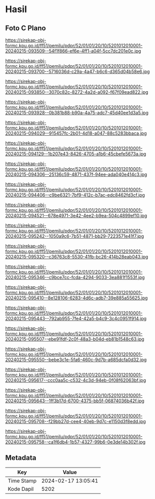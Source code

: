# Hasil

## Foto C Plano

https://sirekap-obj-formc.kpu.go.id/ff51/pemilu/pdpr/52/01/01/20/10/5201012010001-20240215-093509--54f1f866-ef6e-4ff1-a04f-5cc7dc201e0c.jpg

https://sirekap-obj-formc.kpu.go.id/ff51/pemilu/pdpr/52/01/01/20/10/5201012010001-20240215-093700--5716036d-c29a-4a47-b6c6-d365d04b58e6.jpg

https://sirekap-obj-formc.kpu.go.id/ff51/pemilu/pdpr/52/01/01/20/10/5201012010001-20240215-093850--3070c82c-8272-4a2d-a092-f67f09ead822.jpg

https://sirekap-obj-formc.kpu.go.id/ff51/pemilu/pdpr/52/01/01/20/10/5201012010001-20240215-093928--0b381b88-b90a-4a75-adc7-45d40ee1d3a5.jpg

https://sirekap-obj-formc.kpu.go.id/ff51/pemilu/pdpr/52/01/01/20/10/5201012010001-20240215-094029--915457fc-2b01-4d18-a047-88c5283bbaca.jpg

https://sirekap-obj-formc.kpu.go.id/ff51/pemilu/pdpr/52/01/01/20/10/5201012010001-20240215-094129--1b207e43-8426-4705-a1b6-45cbefe5673a.jpg

https://sirekap-obj-formc.kpu.go.id/ff51/pemilu/pdpr/52/01/01/20/10/5201012010001-20240215-094306--25136c59-4871-437f-94ee-ada040e414c3.jpg

https://sirekap-obj-formc.kpu.go.id/ff51/pemilu/pdpr/52/01/01/20/10/5201012010001-20240215-094406--c9be6321-7bf9-412c-b7ac-edc8462fd3cf.jpg

https://sirekap-obj-formc.kpu.go.id/ff51/pemilu/pdpr/52/01/01/20/10/5201012010001-20240215-094521--678e4971-3e42-4ee2-b9ea-504c4899ef10.jpg

https://sirekap-obj-formc.kpu.go.id/ff51/pemilu/pdpr/52/01/01/20/10/5201012010001-20240215-095242--1050a9c6-7b51-4871-bb29-7223571e41f7.jpg

https://sirekap-obj-formc.kpu.go.id/ff51/pemilu/pdpr/52/01/01/20/10/5201012010001-20240215-095320--c36763c8-5530-41fb-bc26-414b28eab043.jpg

https://sirekap-obj-formc.kpu.go.id/ff51/pemilu/pdpr/52/01/01/20/10/5201012010001-20240215-095346--c9bce7cc-fcda-4294-9033-3ea881f1553f.jpg

https://sirekap-obj-formc.kpu.go.id/ff51/pemilu/pdpr/52/01/01/20/10/5201012010001-20240215-095410--8e128106-6283-4d6c-adb7-39e885a55625.jpg

https://sirekap-obj-formc.kpu.go.id/ff51/pemilu/pdpr/52/01/01/20/10/5201012010001-20240215-095443--792ab955-7fe4-42a5-b4c9-3c4c0951f914.jpg

https://sirekap-obj-formc.kpu.go.id/ff51/pemilu/pdpr/52/01/01/20/10/5201012010001-20240215-095507--ebe91fdf-2c0f-48a3-b04d-eb81b1548c63.jpg

https://sirekap-obj-formc.kpu.go.id/ff51/pemilu/pdpr/52/01/01/20/10/5201012010001-20240215-095550--bebe3c1e-5fa6-460c-9d7b-a685dcfa0d32.jpg

https://sirekap-obj-formc.kpu.go.id/ff51/pemilu/pdpr/52/01/01/20/10/5201012010001-20240215-095617--ccc0aa5c-c532-4c3d-94eb-0f08f62063bf.jpg

https://sirekap-obj-formc.kpu.go.id/ff51/pemilu/pdpr/52/01/01/20/10/5201012010001-20240215-095643--1ff3b17d-6700-4375-bb5f-06874036b42f.jpg

https://sirekap-obj-formc.kpu.go.id/ff51/pemilu/pdpr/52/01/01/20/10/5201012010001-20240215-095708--f29bb27d-cee4-40eb-9d7c-e1150d3f8edd.jpg

https://sirekap-obj-formc.kpu.go.id/ff51/pemilu/pdpr/52/01/01/20/10/5201012010001-20240215-095758--ca1f6db4-1b57-4327-99b6-0e3de14b302f.jpg


## Metadata

| Key        | Value               |
| ---------- | ------------------- |
| Time Stamp | 2024-02-17 13:05:41 |
| Kode Dapil | 5202                |



